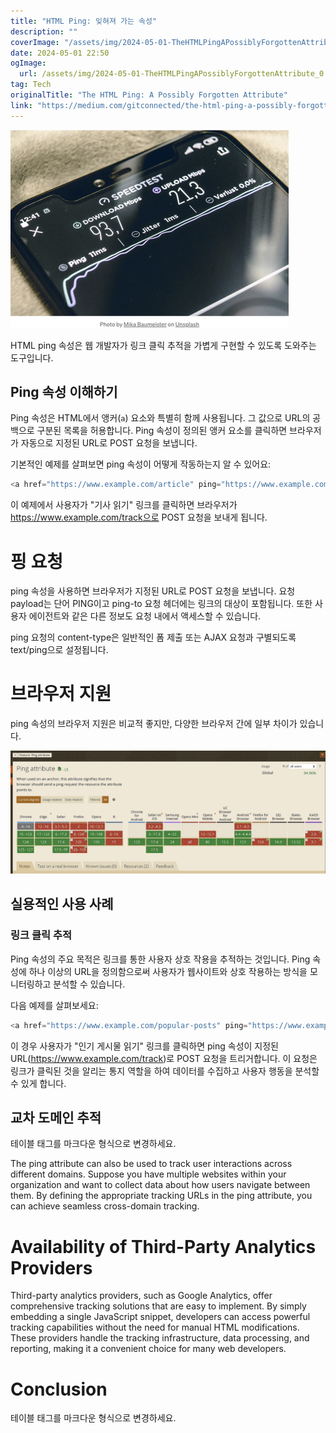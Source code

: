 ```yaml
---
title: "HTML Ping: 잊혀져 가는 속성"
description: ""
coverImage: "/assets/img/2024-05-01-TheHTMLPingAPossiblyForgottenAttribute_0.png"
date: 2024-05-01 22:50
ogImage: 
  url: /assets/img/2024-05-01-TheHTMLPingAPossiblyForgottenAttribute_0.png
tag: Tech
originalTitle: "The HTML Ping: A Possibly Forgotten Attribute"
link: "https://medium.com/gitconnected/the-html-ping-a-possibly-forgotten-attribute-8deb563ff470"
---
```



![이미지](/assets/img/2024-05-01-TheHTMLPingAPossiblyForgottenAttribute_0.png)

HTML ping 속성은 웹 개발자가 링크 클릭 추적을 가볍게 구현할 수 있도록 도와주는 도구입니다.

## Ping 속성 이해하기

Ping 속성은 HTML에서 앵커(`a`) 요소와 특별히 함께 사용됩니다. 그 값으로 URL의 공백으로 구분된 목록을 허용합니다. Ping 속성이 정의된 앵커 요소를 클릭하면 브라우저가 자동으로 지정된 URL로 POST 요청을 보냅니다.

<div class="content-ad"></div>

기본적인 예제를 살펴보면 ping 속성이 어떻게 작동하는지 알 수 있어요:

```js
<a href="https://www.example.com/article" ping="https://www.example.com/track">기사 읽기</a>
```

이 예제에서 사용자가 "기사 읽기" 링크를 클릭하면 브라우저가 https://www.example.com/track으로 POST 요청을 보내게 됩니다.

# 핑 요청

<div class="content-ad"></div>

ping 속성을 사용하면 브라우저가 지정된 URL로 POST 요청을 보냅니다. 요청 payload는 단어 PING이고 ping-to 요청 헤더에는 링크의 대상이 포함됩니다. 또한 사용자 에이전트와 같은 다른 정보도 요청 내에서 액세스할 수 있습니다.

ping 요청의 content-type은 일반적인 폼 제출 또는 AJAX 요청과 구별되도록 text/ping으로 설정됩니다.

# 브라우저 지원

ping 속성의 브라우저 지원은 비교적 좋지만, 다양한 브라우저 간에 일부 차이가 있습니다.

<div class="content-ad"></div>

![이미지](/assets/img/2024-05-01-TheHTMLPingAPossiblyForgottenAttribute_1.png)

## 실용적인 사용 사례

### 링크 클릭 추적

Ping 속성의 주요 목적은 링크를 통한 사용자 상호 작용을 추적하는 것입니다. Ping 속성에 하나 이상의 URL을 정의함으로써 사용자가 웹사이트와 상호 작용하는 방식을 모니터링하고 분석할 수 있습니다.

<div class="content-ad"></div>

다음 예제를 살펴보세요:

```js
<a href="https://www.example.com/popular-posts" ping="https://www.example.com/track">인기 게시물 읽기</a>
```

이 경우 사용자가 "인기 게시물 읽기" 링크를 클릭하면 ping 속성이 지정된 URL(https://www.example.com/track)로 POST 요청을 트리거합니다. 이 요청은 링크가 클릭된 것을 알리는 통지 역할을 하여 데이터를 수집하고 사용자 행동을 분석할 수 있게 합니다.

## 교차 도메인 추적

<div class="content-ad"></div>

테이블 태그를 마크다운 형식으로 변경하세요.

The ping attribute can also be used to track user interactions across different domains. Suppose you have multiple websites within your organization and want to collect data about how users navigate between them. By defining the appropriate tracking URLs in the ping attribute, you can achieve seamless cross-domain tracking.

# Availability of Third-Party Analytics Providers

Third-party analytics providers, such as Google Analytics, offer comprehensive tracking solutions that are easy to implement. By simply embedding a single JavaScript snippet, developers can access powerful tracking capabilities without the need for manual HTML modifications. These providers handle the tracking infrastructure, data processing, and reporting, making it a convenient choice for many web developers.

# Conclusion

<div class="content-ad"></div>

테이블 태그를 마크다운 형식으로 변경하세요.